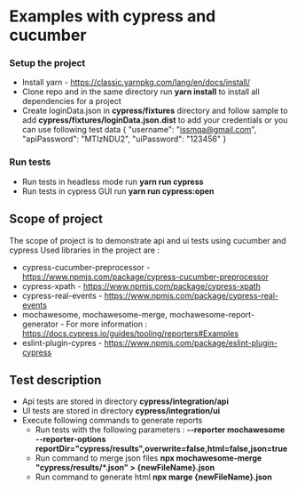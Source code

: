 # Examples with cypress and cucumber

### Setup the project
- Install yarn - https://classic.yarnpkg.com/lang/en/docs/install/
- Clone repo and in the same directory run **yarn install** to install all dependencies for a project
- Create loginData.json in **cypress/fixtures** directory and follow sample to add **cypress/fixtures/loginData.json.dist** to add your credentials or you can use following test data
        {
            "username": "issmqa@gmail.com", 
            "apiPassword": "MTIzNDU2", 
            "uiPassword": "123456"
        }

### Run tests
- Run tests in headless mode run **yarn run cypress**
- Run tests in cypress GUI run **yarn run cypress:open**

## Scope of project
The scope of project is to demonstrate api and ui tests using cucumber and cypress
Used libraries in the project are :
- cypress-cucumber-preprocessor - https://www.npmjs.com/package/cypress-cucumber-preprocessor
- cypress-xpath - https://www.npmjs.com/package/cypress-xpath
- cypress-real-events - https://www.npmjs.com/package/cypress-real-events
- mochawesome, mochawesome-merge, mochawesome-report-generator - For more information : https://docs.cypress.io/guides/tooling/reporters#Examples 
- eslint-plugin-cypres - https://www.npmjs.com/package/eslint-plugin-cypress

## Test description
- Api tests are stored in directory **cypress/integration/api**
- UI tests are stored in directory **cypress/integration/ui**
- Execute following commands to generate reports
  - Run tests with the following parameters :  **--reporter mochawesome  --reporter-options reportDir="cypress/results",overwrite=false,html=false,json=true**
  - Run command to merge json files **npx mochawesome-merge "cypress/results/*.json" > {newFileName}.json**
  - Run command to generate html **npx marge {newFileName}.json**
